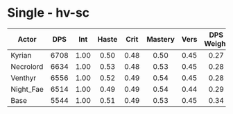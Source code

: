 # Single - hv-sc
| Actor | DPS | Int | Haste | Crit | Mastery | Vers | DPS Weight |
|---|:---:|:---:|:---:|:---:|:---:|:---:|:---:|
|Kyrian|6708|1.00|0.50|0.48|0.50|0.45|0.27|
|Necrolord|6634|1.00|0.53|0.48|0.53|0.45|0.28|
|Venthyr|6556|1.00|0.52|0.49|0.54|0.45|0.28|
|Night_Fae|6514|1.00|0.49|0.49|0.54|0.44|0.29|
|Base|5544|1.00|0.51|0.49|0.53|0.45|0.34|
